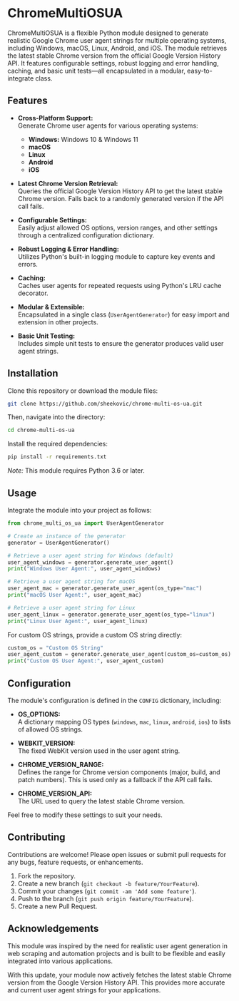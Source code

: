 # ChromeMultiOSUA

ChromeMultiOSUA is a flexible Python module designed to generate realistic Google Chrome user agent strings for multiple operating systems, including Windows, macOS, Linux, Android, and iOS. The module retrieves the latest stable Chrome version from the official Google Version History API. It features configurable settings, robust logging and error handling, caching, and basic unit tests—all encapsulated in a modular, easy-to-integrate class.

## Features

- **Cross-Platform Support:**  
  Generate Chrome user agents for various operating systems:
  - **Windows:** Windows 10 & Windows 11
  - **macOS**
  - **Linux**
  - **Android**
  - **iOS**

- **Latest Chrome Version Retrieval:**  
  Queries the official Google Version History API to get the latest stable Chrome version. Falls back to a randomly generated version if the API call fails.

- **Configurable Settings:**  
  Easily adjust allowed OS options, version ranges, and other settings through a centralized configuration dictionary.

- **Robust Logging & Error Handling:**  
  Utilizes Python's built-in logging module to capture key events and errors.

- **Caching:**  
  Caches user agents for repeated requests using Python's LRU cache decorator.

- **Modular & Extensible:**  
  Encapsulated in a single class (`UserAgentGenerator`) for easy import and extension in other projects.

- **Basic Unit Testing:**  
  Includes simple unit tests to ensure the generator produces valid user agent strings.

## Installation

Clone this repository or download the module files:

```bash
git clone https://github.com/sheekovic/chrome-multi-os-ua.git
```

Then, navigate into the directory:

```bash
cd chrome-multi-os-ua
```

Install the required dependencies:

```bash
pip install -r requirements.txt
```

*Note:* This module requires Python 3.6 or later.

## Usage

Integrate the module into your project as follows:

```python
from chrome_multi_os_ua import UserAgentGenerator

# Create an instance of the generator
generator = UserAgentGenerator()

# Retrieve a user agent string for Windows (default)
user_agent_windows = generator.generate_user_agent()
print("Windows User Agent:", user_agent_windows)

# Retrieve a user agent string for macOS
user_agent_mac = generator.generate_user_agent(os_type="mac")
print("macOS User Agent:", user_agent_mac)

# Retrieve a user agent string for Linux
user_agent_linux = generator.generate_user_agent(os_type="linux")
print("Linux User Agent:", user_agent_linux)
```

For custom OS strings, provide a custom OS string directly:

```python
custom_os = "Custom OS String"
user_agent_custom = generator.generate_user_agent(custom_os=custom_os)
print("Custom OS User Agent:", user_agent_custom)
```

## Configuration

The module's configuration is defined in the `CONFIG` dictionary, including:

- **OS_OPTIONS:**  
  A dictionary mapping OS types (`windows`, `mac`, `linux`, `android`, `ios`) to lists of allowed OS strings.

- **WEBKIT_VERSION:**  
  The fixed WebKit version used in the user agent string.

- **CHROME_VERSION_RANGE:**  
  Defines the range for Chrome version components (major, build, and patch numbers). This is used only as a fallback if the API call fails.

- **CHROME_VERSION_API:**  
  The URL used to query the latest stable Chrome version.

Feel free to modify these settings to suit your needs.

## Contributing

Contributions are welcome! Please open issues or submit pull requests for any bugs, feature requests, or enhancements.

1. Fork the repository.
2. Create a new branch (`git checkout -b feature/YourFeature`).
3. Commit your changes (`git commit -am 'Add some feature'`).
4. Push to the branch (`git push origin feature/YourFeature`).
5. Create a new Pull Request.

## Acknowledgements

This module was inspired by the need for realistic user agent generation in web scraping and automation projects and is built to be flexible and easily integrated into various applications.

With this update, your module now actively fetches the latest stable Chrome version from the Google Version History API. This provides more accurate and current user agent strings for your applications.